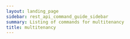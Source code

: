 ```yaml
---
layout: landing_page
sidebar: rest_api_command_guide_sidebar
summary: Listing of commands for multitenancy
title: multitenancy
---
```

